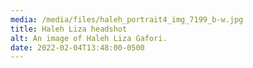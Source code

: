 ```yaml
---
media: /media/files/haleh_portrait4_img_7199_b-w.jpg
title: Haleh Liza headshot
alt: An image of Haleh Liza Gafori.
date: 2022-02-04T13:48:00-0500
---
```

